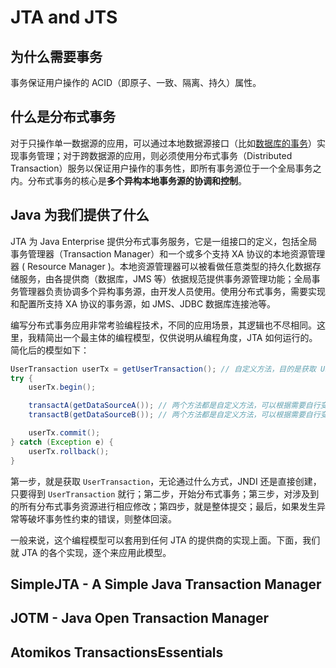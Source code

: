 # JTA and JTS

## 为什么需要事务

事务保证用户操作的 ACID（即原子、一致、隔离、持久）属性。

## 什么是分布式事务

对于只操作单一数据源的应用，可以通过本地数据源接口（比如[数据库的事务](SQL.md#事务)）实现事务管理；对于跨数据源的应用，则必须使用分布式事务（Distributed Transaction）服务以保证用户操作的事务性，即所有事务源位于一个全局事务之内。分布式事务的核心是**多个异构本地事务源的协调和控制**。

## Java 为我们提供了什么

JTA 为 Java Enterprise 提供分布式事务服务，它是一组接口的定义，包括全局事务管理器（Transaction Manager）和一个或多个支持 XA 协议的本地资源管理器 ( Resource Manager )。本地资源管理器可以被看做任意类型的持久化数据存储服务，由各提供商（数据库，JMS 等）依据规范提供事务源管理功能；全局事务管理器负责协调多个异构事务源，由开发人员使用。使用分布式事务，需要实现和配置所支持 XA 协议的事务源，如 JMS、JDBC 数据库连接池等。

编写分布式事务应用非常考验编程技术，不同的应用场景，其逻辑也不尽相同。这里，我精简出一个最主体的编程模型，仅供说明从编程角度，JTA 如何运行的。简化后的模型如下：

```Java
UserTransaction userTx = getUserTransaction(); // 自定义方法，目的是获取 UserTransaction，有可能是通过 JNDI 获取，或者直接创建。
try {
    userTx.begin();

    transactA(getDataSourceA()); // 两个方法都是自定义方法，可以根据需要自行变化，唯一目的就是拿到事务源，做相应改动。
    transactB(getDataSourceB()); // 两个方法都是自定义方法，可以根据需要自行变化，唯一目的就是拿到事务源，做相应改动。

    userTx.commit();
} catch (Exception e) {
    userTx.rollback();
}
```

第一步，就是获取 `UserTransaction`，无论通过什么方式，JNDI 还是直接创建，只要得到 `UserTransaction` 就行；第二步，开始分布式事务；第三步，对涉及到的所有分布式事务资源进行相应修改；第四步，就是整体提交；最后，如果发生异常等破坏事务性约束的错误，则整体回滚。

一般来说，这个编程模型可以套用到任何 JTA 的提供商的实现上面。下面，我们就 JTA 的各个实现，逐个来应用此模型。

## SimpleJTA - A Simple Java Transaction Manager

## JOTM - Java Open Transaction Manager

## Atomikos TransactionsEssentials
